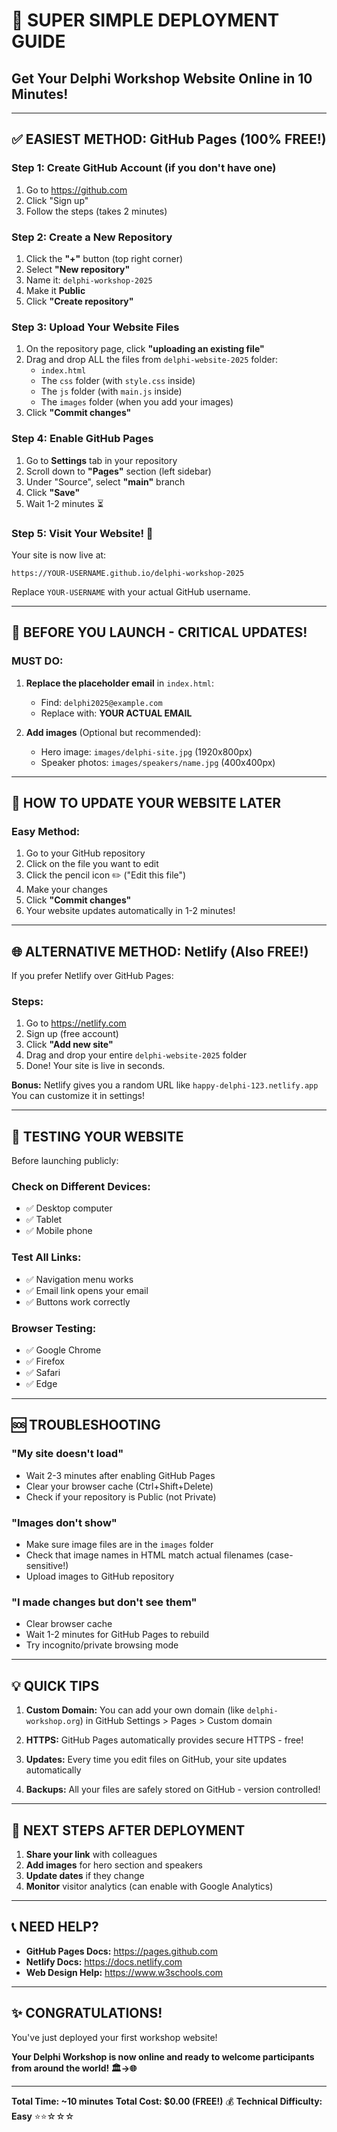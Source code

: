 # 🚀 SUPER SIMPLE DEPLOYMENT GUIDE
## Get Your Delphi Workshop Website Online in 10 Minutes!

---

## ✅ EASIEST METHOD: GitHub Pages (100% FREE!)

### **Step 1: Create GitHub Account** (if you don't have one)
1. Go to https://github.com
2. Click "Sign up"
3. Follow the steps (takes 2 minutes)

### **Step 2: Create a New Repository**
1. Click the **"+"** button (top right corner)
2. Select **"New repository"**
3. Name it: `delphi-workshop-2025`
4. Make it **Public**
5. Click **"Create repository"**

### **Step 3: Upload Your Website Files**
1. On the repository page, click **"uploading an existing file"**
2. Drag and drop ALL the files from `delphi-website-2025` folder:
   - `index.html`
   - The `css` folder (with `style.css` inside)
   - The `js` folder (with `main.js` inside)
   - The `images` folder (when you add your images)
3. Click **"Commit changes"**

### **Step 4: Enable GitHub Pages**
1. Go to **Settings** tab in your repository
2. Scroll down to **"Pages"** section (left sidebar)
3. Under "Source", select **"main"** branch
4. Click **"Save"**
5. Wait 1-2 minutes ⏳

### **Step 5: Visit Your Website! 🎉**
Your site is now live at:
```
https://YOUR-USERNAME.github.io/delphi-workshop-2025
```

Replace `YOUR-USERNAME` with your actual GitHub username.

---

## 📧 BEFORE YOU LAUNCH - CRITICAL UPDATES!

### **MUST DO:**
1. **Replace the placeholder email** in `index.html`:
   - Find: `delphi2025@example.com`
   - Replace with: **YOUR ACTUAL EMAIL**

2. **Add images** (Optional but recommended):
   - Hero image: `images/delphi-site.jpg` (1920x800px)
   - Speaker photos: `images/speakers/name.jpg` (400x400px)

---

## 🔄 HOW TO UPDATE YOUR WEBSITE LATER

### **Easy Method:**
1. Go to your GitHub repository
2. Click on the file you want to edit
3. Click the pencil icon ✏️ ("Edit this file")
4. Make your changes
5. Click **"Commit changes"**
6. Your website updates automatically in 1-2 minutes!

---

## 🌐 ALTERNATIVE METHOD: Netlify (Also FREE!)

If you prefer Netlify over GitHub Pages:

### **Steps:**
1. Go to https://netlify.com
2. Sign up (free account)
3. Click **"Add new site"**
4. Drag and drop your entire `delphi-website-2025` folder
5. Done! Your site is live in seconds.

**Bonus:** Netlify gives you a random URL like `happy-delphi-123.netlify.app`
You can customize it in settings!

---

## 📱 TESTING YOUR WEBSITE

Before launching publicly:

### **Check on Different Devices:**
- ✅ Desktop computer
- ✅ Tablet
- ✅ Mobile phone

### **Test All Links:**
- ✅ Navigation menu works
- ✅ Email link opens your email
- ✅ Buttons work correctly

### **Browser Testing:**
- ✅ Google Chrome
- ✅ Firefox
- ✅ Safari
- ✅ Edge

---

## 🆘 TROUBLESHOOTING

### **"My site doesn't load"**
- Wait 2-3 minutes after enabling GitHub Pages
- Clear your browser cache (Ctrl+Shift+Delete)
- Check if your repository is Public (not Private)

### **"Images don't show"**
- Make sure image files are in the `images` folder
- Check that image names in HTML match actual filenames (case-sensitive!)
- Upload images to GitHub repository

### **"I made changes but don't see them"**
- Clear browser cache
- Wait 1-2 minutes for GitHub Pages to rebuild
- Try incognito/private browsing mode

---

## 💡 QUICK TIPS

1. **Custom Domain:** You can add your own domain (like `delphi-workshop.org`) in GitHub Settings > Pages > Custom domain

2. **HTTPS:** GitHub Pages automatically provides secure HTTPS - free!

3. **Updates:** Every time you edit files on GitHub, your site updates automatically

4. **Backups:** All your files are safely stored on GitHub - version controlled!

---

## 🎯 NEXT STEPS AFTER DEPLOYMENT

1. **Share your link** with colleagues
2. **Add images** for hero section and speakers
3. **Update dates** if they change
4. **Monitor** visitor analytics (can enable with Google Analytics)

---

## 📞 NEED HELP?

- **GitHub Pages Docs:** https://pages.github.com
- **Netlify Docs:** https://docs.netlify.com
- **Web Design Help:** https://www.w3schools.com

---

## ✨ CONGRATULATIONS!

You've just deployed your first workshop website! 

**Your Delphi Workshop is now online and ready to welcome participants from around the world! 🏛️→🌐**

---

**Total Time: ~10 minutes**
**Total Cost: $0.00 (FREE!)** 💰
**Technical Difficulty: Easy** ⭐⭐☆☆☆
